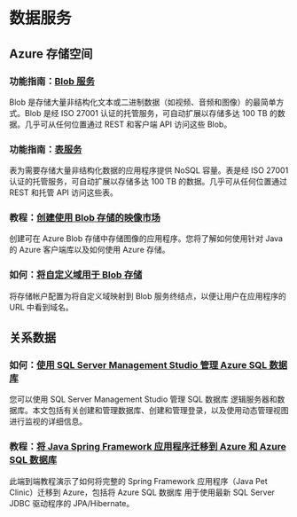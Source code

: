 <properties 
pageTitle="数据服务 - Azure 微软云" metakeywords="" 
  description="数据服务 - Azure 微软云" metakeywords="" 
  services="" 
  documentationCenter="java-data" 
  authors="" 
  manager="Tiffena" 
  editor="EricChen"/>
<tags ms.service=""
    ms.date="10/23/2014"
    wacn.date="01/11/2016"
    />
       
<h1 id="menu-java-data">数据服务</h1>
<h2 id="header-1">Azure 存储空间</h2>
<h3>功能指南：<a href="/documentation/articles/storage-java-how-to-use-blob-storage/">Blob 服务</a></h3>
<p>Blob 是存储大量非结构化文本或二进制数据（如视频、音频和图像）的最简单方式。Blob 是经 ISO 27001 认证的托管服务，可自动扩展以存储多达 100 TB 的数据。几乎可从任何位置通过 REST 和客户端 API 访问这些 Blob。</p>
<h3>功能指南：<a href="/documentation/articles/storage-java-how-to-use-table-storage/">表服务</a></h3>
<p>表为需要存储大量非结构化数据的应用程序提供 NoSQL 容量。表是经 ISO 27001 认证的托管服务，可自动扩展以存储多达 100 TB 的数据。几乎可从任何位置通过 REST 和托管 API 访问这些表。</p>
<h3>教程：<a href="/documentation/articles/storage-java-use-blob-storage-on-premises-app/">创建使用 Blob 存储的映像市场</a></h3>
<p>创建可在 Azure Blob 存储中存储图像的应用程序。您将了解如何使用针对 Java 的 Azure 客户端库以及如何使用 Azure 存储。</p>
<h3>如何：<a href="/documentation/articles/storage-custom-domain-name/">将自定义域用于 Blob 存储</a></h3>
<p>将存储帐户配置为将自定义域映射到 Blob 服务终结点，以便让用户在应用程序的 URL 中看到域名。</p>
<h2 id="header-2">关系数据</h2>
<h3>如何：<a href="/documentation/articles/sql-database-manage-azure-ssms/">使用 SQL Server Management Studio 管理 Azure SQL 数据库</a></h3>
<p>您可以使用 SQL Server Management Studio 管理 SQL 数据库 逻辑服务器和数据库。本文包括有关创建和管理数据库、创建和管理登录，以及使用动态管理视图进行监视的详细信息。</p>
<h3>教程：<a href="http://petclinic.cloudapp.net/">将 Java Spring Framework 应用程序迁移到 Azure 和 Azure SQL 数据库</a></h3>
<p>此端到端教程演示了如何将完整的 Spring Framework 应用程序（Java Pet Clinic）迁移到 Azure，包括将 Azure SQL 数据库 用于使用最新 SQL Server JDBC 驱动程序的 JPA/Hibernate。</p>


